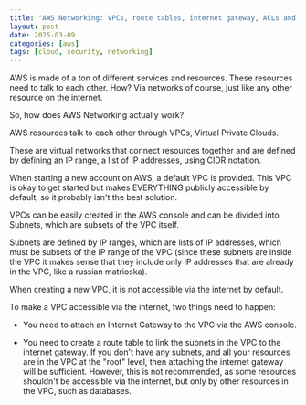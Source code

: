 ```yaml
---
title: "AWS Networking: VPCs, route tables, internet gateway, ACLs and security groups"
layout: post
date: 2025-03-09
categories: [aws]
tags: [cloud, security, networking]
---
```


AWS is made of a ton of different services and resources. These resources need to talk to each other. How? Via networks of course, just like any other resource on the internet.

So, how does AWS Networking actually work?

AWS resources talk to each other through VPCs, Virtual Private Clouds.

These are virtual networks that connect resources together and are defined by defining an IP range, a list of IP addresses, using CIDR notation.

When starting a new account on AWS, a default VPC is provided. This VPC is okay to get started but makes EVERYTHING publicly accessible by default, so it probably isn't the best solution. 

VPCs can be easily created in the AWS console and can be divided into Subnets, which are subsets of the VPC itself. 

Subnets are defined by IP ranges, which are lists of IP addresses, which must be subsets of the IP range of the VPC (since these subnets are inside the VPC it makes sense that they include only IP addresses that are already in the VPC, like a russian matrioska).

When creating a new VPC, it is not accessible via the internet by default.

To make a VPC accessible via the internet, two things need to happen:

- You need to attach an Internet Gateway to the VPC via the AWS console.

- You need to create a route table to link the subnets in the VPC to the internet gateway. If you don't have any subnets, and all your resources are in the VPC at the "root" level, then attaching the internet gateway will be sufficient. However, this is not recommended, as some resources shouldn't be accessible via the internet, but only by other resources in the VPC, such as databases.


